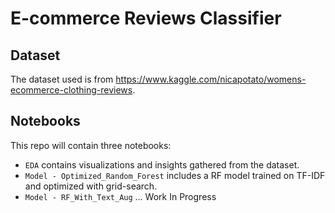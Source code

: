# E-commerce Reviews Classifier 

## Dataset
The dataset used is from https://www.kaggle.com/nicapotato/womens-ecommerce-clothing-reviews.

## Notebooks
This repo will contain three notebooks:
- ```EDA``` contains visualizations and insights gathered from the dataset.
- ```Model - Optimized_Random_Forest``` includes a RF model trained on TF-IDF and optimized with grid-search.
- ```Model - RF_With_Text_Aug``` ... Work In Progress
